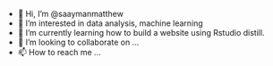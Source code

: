 - 👋 Hi, I’m @saaymanmatthew
- 👀 I’m interested in data analysis, machine learning
- 🌱 I’m currently learning how to build a website using Rstudio distill.
- 💞️ I’m looking to collaborate on ...
- 📫 How to reach me ...

<!---
saaymanmatthew/saaymanmatthew is a ✨ special ✨ repository because its `README.md` (this file) appears on your GitHub profile.
You can click the Preview link to take a look at your changes.
--->
